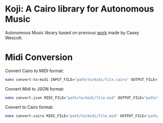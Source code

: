 # Koji: A Cairo library for Autonomous Music

Autonomous Music library based on previous [work](https://github.com/caseywescott/MusicTools-StarkNet) made by Casey Wescott.

# Midi Conversion

Convert Cairo to MIDI format:

```bash
make convert-to-midi INPUT_FILE="path/to/midi/file.cairo" OUTPUT_FILE="path/to/midi/file/composition"
```

Convert Midi to JSON format:
```bash
make convert-json MIDI_FILE="path/to/midi/file.mid" OUTPUT_FILE="path/to/output"
```

Convert to Cairo format:

```bash
make convert-cairo MIDI_FILE="path/to/midi/file.mid" OUTPUT_FILE="path/to/output"
```
